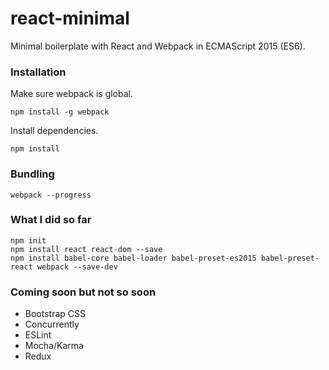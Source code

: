 # react-minimal

Minimal boilerplate with React and Webpack in ECMAScript 2015 (ES6).

### Installation

Make sure webpack is global.

    npm install -g webpack

Install dependencies.

    npm install

### Bundling

    webpack --progress

### What I did so far

    npm init
    npm install react react-dom --save
    npm install babel-core babel-loader babel-preset-es2015 babel-preset-react webpack --save-dev

### Coming soon but not so soon

* Bootstrap CSS
* Concurrently
* ESLint
* Mocha/Karma
* Redux
